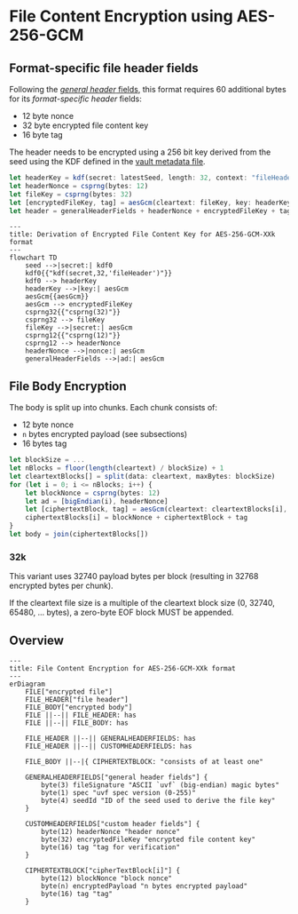 # File Content Encryption using AES-256-GCM

## Format-specific file header fields

Following the [_general header_ fields](README.md), this format requires 60 additional bytes for its _format-specific header_ fields:

* 12 byte nonce
* 32 byte encrypted file content key
* 16 byte tag

The header needs to be encrypted using a 256 bit key derived from the seed using the KDF defined in the [vault metadata file](../vault%20metadata/README.md).

```ts
let headerKey = kdf(secret: latestSeed, length: 32, context: "fileHeader")
let headerNonce = csprng(bytes: 12)
let fileKey = csprng(bytes: 32)
let [encryptedFileKey, tag] = aesGcm(cleartext: fileKey, key: headerKey, nonce: headerNonce, ad: generalHeaderFields)
let header = generalHeaderFields + headerNonce + encryptedFileKey + tag
```

```mermaid
---
title: Derivation of Encrypted File Content Key for AES-256-GCM-XXk format
---
flowchart TD
    seed -->|secret:| kdf0
    kdf0{{"kdf(secret,32,'fileHeader')"}}
    kdf0 --> headerKey
    headerKey -->|key:| aesGcm
    aesGcm{{aesGcm}}
    aesGcm --> encryptedFileKey
    csprng32{{"csprng(32)"}}
    csprng32 --> fileKey
    fileKey -->|secret:| aesGcm
    csprng12{{"csprng(12)"}}
    csprng12 --> headerNonce
    headerNonce -->|nonce:| aesGcm
    generalHeaderFields -->|ad:| aesGcm
```

## File Body Encryption

The body is split up into chunks. Each chunk consists of:

* 12 byte nonce
* `n` bytes encrypted payload (see subsections)
* 16 bytes tag

```ts
let blockSize = ...
let nBlocks = floor(length(cleartext) / blockSize) + 1
let cleartextBlocks[] = split(data: cleartext, maxBytes: blockSize)
for (let i = 0; i <= nBlocks; i++) {
    let blockNonce = csprng(bytes: 12)
    let ad = [bigEndian(i), headerNonce]
    let [ciphertextBlock, tag] = aesGcm(cleartext: cleartextBlocks[i], key: fileKey, nonce: blockNonce, ad: ad)
    ciphertextBlocks[i] = blockNonce + ciphertextBlock + tag
}
let body = join(ciphertextBlocks[])
```

### 32k

This variant uses 32740 payload bytes per block (resulting in 32768 encrypted bytes per chunk).

If the cleartext file size is a multiple of the cleartext block size (0, 32740, 65480, ... bytes), a zero-byte EOF block MUST be appended.

## Overview

```mermaid
---
title: File Content Encryption for AES-256-GCM-XXk format
---
erDiagram
    FILE["encrypted file"]
    FILE_HEADER["file header"]
    FILE_BODY["encrypted body"]
    FILE ||--|| FILE_HEADER: has
    FILE ||--|| FILE_BODY: has

    FILE_HEADER ||--|| GENERALHEADERFIELDS: has
    FILE_HEADER ||--|| CUSTOMHEADERFIELDS: has

    FILE_BODY ||--|{ CIPHERTEXTBLOCK: "consists of at least one"

    GENERALHEADERFIELDS["general header fields"] {
        byte(3) fileSignature "ASCII `uvf` (big-endian) magic bytes"
        byte(1) spec "uvf spec version (0-255)"
        byte(4) seedId "ID of the seed used to derive the file key"
    }

    CUSTOMHEADERFIELDS["custom header fields"] {
        byte(12) headerNonce "header nonce"
        byte(32) encryptedFileKey "encrypted file content key"
        byte(16) tag "tag for verification"
    }

    CIPHERTEXTBLOCK["cipherTextBlock[i]"] {
        byte(12) blockNonce "block nonce"
        byte(n) encryptedPayload "n bytes encrypted payload"
        byte(16) tag "tag"
    }
```
